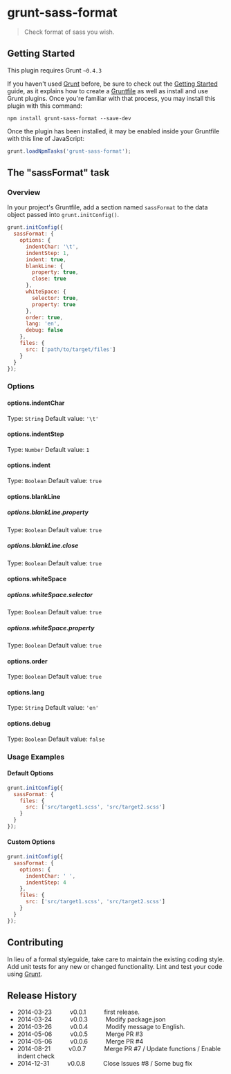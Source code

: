 # grunt-sass-format

> Check format of sass you wish.

## Getting Started
This plugin requires Grunt `~0.4.3`

If you haven't used [Grunt](http://gruntjs.com/) before, be sure to check out the [Getting Started](http://gruntjs.com/getting-started) guide, as it explains how to create a [Gruntfile](http://gruntjs.com/sample-gruntfile) as well as install and use Grunt plugins. Once you're familiar with that process, you may install this plugin with this command:

```shell
npm install grunt-sass-format --save-dev
```

Once the plugin has been installed, it may be enabled inside your Gruntfile with this line of JavaScript:

```js
grunt.loadNpmTasks('grunt-sass-format');
```

## The "sassFormat" task

### Overview
In your project's Gruntfile, add a section named `sassFormat` to the data object passed into `grunt.initConfig()`.

```js
grunt.initConfig({
  sassFormat: {
    options: {
      indentChar: '\t',
      indentStep: 1,
      indent: true,
      blankLine: {
        property: true,
        close: true
      },
      whiteSpace: {
        selector: true,
        property: true
      },
      order: true,
      lang: 'en',
      debug: false
    },
    files: {
      src: ['path/to/target/files']
    }
  }
});
```

### Options

#### options.indentChar
Type: `String`
Default value: `'\t'`

#### options.indentStep
Type: `Number`
Default value: `1`

#### options.indent
Type: `Boolean`
Default value: `true`

#### options.blankLine

##### options.blankLine.property
Type: `Boolean`
Default value: `true`

##### options.blankLine.close
Type: `Boolean`
Default value: `true`

#### options.whiteSpace

##### options.whiteSpace.selector
Type: `Boolean`
Default value: `true`

##### options.whiteSpace.property
Type: `Boolean`
Default value: `true`

#### options.order
Type: `Boolean`
Default value: `true`

#### options.lang
Type: `String`
Default value: `'en'`

#### options.debug
Type: `Boolean`
Default value: `false`

### Usage Examples

#### Default Options

```js
grunt.initConfig({
  sassFormat: {
    files: {
      src: ['src/target1.scss', 'src/target2.scss']
    }
  }
});
```

#### Custom Options

```js
grunt.initConfig({
  sassFormat: {
    options: {
      indentChar: ' ',
      indentStep: 4
    },
    files: {
      src: ['src/target1.scss', 'src/target2.scss']
    }
  }
});
```

## Contributing
In lieu of a formal styleguide, take care to maintain the existing coding style. Add unit tests for any new or changed functionality. Lint and test your code using [Grunt](http://gruntjs.com/).

## Release History
* 2014-03-23   v0.0.1   first release.
* 2014-03-24   v0.0.3   Modify package.json
* 2014-03-26   v0.0.4   Modify message to English.
* 2014-05-06   v0.0.5   Merge PR #3
* 2014-05-06   v0.0.6   Merge PR #4
* 2014-08-21   v0.0.7   Merge PR #7 / Update functions / Enable indent check
* 2014-12-31   v0.0.8   Close Issues #8 / Some bug fix
